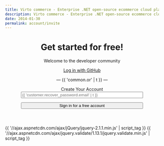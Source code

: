 ```yaml
---
title: Virto commerce - Enterprise .NET open-source ecommerce cloud platform. About Us
description: Virto commerce - Enterprise .NET open-source ecommerce cloud platform. About Us
date: 2014-01-30
permalink: account/invite
---
```

<div class="roadmap __responsive" style="text-align:center; padding-bottom: 40px;">
    <h1 class="head-title">Get started for free!</h1>
    <p class="text">Welcome to the developer community</p>
    <div class="columns">
        <div class="block">
            <div class="control-group">
                <div>
                    <a class="button fill" style="width: 400px;" href="account/externallogin?authType=GitHub&returnUrl=/vc-community"><i class="fa fa-github"></i> Log in with GitHub</a>
                    <!--<a class="btn btn-default btn-lg btn-block" href="account/externallogin?authType=StackExchange&returnUrl=/vccom/vc-community"><i class="fa fa-stack-overflow"></i> Log in with StackExchange</a>-->
                </div>
                <p>&mdash; {{ 'common.or' | t }}  &mdash;</p>
                <label for="email">Create Your Account</label>
                <input style="width: 400px;" type="email" tabindex="1" value="" class="form-input" name="email" id="email" placeholder="{{ 'customer.recover_password.email' | t }}" autocorrect="off" autocapitalize="off">
                <p>
                    <input style="width: 400px;" type="submit" class="button fill" tabindex="2" value="Sign in for a free account" />
                </p>
            </div>
        </div>
    </div>
</div>
{{ '//ajax.aspnetcdn.com/ajax/jQuery/jquery-2.1.1.min.js' | script_tag }}
{{ '//ajax.aspnetcdn.com/ajax/jquery.validate/1.13.1/jquery.validate.min.js' | script_tag }}
<script type="text/javascript">
    $(function () {
        //custom validation
        $('form#register_by_invite').validate({
            rules: {
                email: {
                    required: true,
                    email: true
                },
            },
            errorElement: "p",
            messages: {
                email: "Please enter your Email Address",
            },
            submitHandler: function (form) {
                form.submit();
            }
        });
    });
</script>